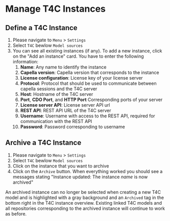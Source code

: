 <!--
 ~ SPDX-FileCopyrightText: Copyright DB InfraGO AG and contributors
 ~ SPDX-License-Identifier: Apache-2.0
 -->

# Manage T4C Instances

## Define a T4C Instance

1.  Please navigate to `Menu` > `Settings`
1.  Select `T4C` bewlow `Model sources`
1.  You can see all existing instances (if any). To add a new instance, click
    on the "Add an instance" card. You have to enter the following information:
    <!-- prettier-ignore -->
    1. **Name**: Any name to identify the instance
    1. **Capella version**: Capella version that corresponds to the instance
    1. **License configuration**: License key of your license server
    1. **Protocol**: Protocol that should be used to communicate between
    capella sessions and the T4C server
    1. **Host**: Hostname of the T4C server
    1. **Port**, **CDO Port**, and **HTTP Port** Corresponding ports of your server
    1. **License server API**: License server API url
    1. **REST API**: REST API URL of the T4C server
    1. **Username**: Username with access to the REST API, required for communication
    with the REST API
    1. **Password**: Password corresponding to username

## Archive a T4C Instance

1.  Please navigate to `Menu` > `Settings`
1.  Select `T4C` bewlow `Model sources`
1.  Click on the instance that you want to archive
1.  Click on the `Archive` button. When everything worked you should see a
    messages stating "Instance updated: The instance _name_ is now archived"

An archived instance can no longer be selected when creating a new T4C model
and is highlighted with a gray background and an `Archived` tag in the bottom
right in the T4C instance overview. Existing linked T4C models and all
repositories corresponding to the archived instance will continue to work as
before.

